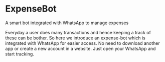 # ExpenseBot
A smart bot integrated with WhatsApp to manage expenses

Everyday a user does many transactions and hence keeping a track of these can be bother. So here we introduce an expense-bot which is integrated with WhatsApp for easier access. No need to download another app or create a new account in a website. Just open your WhatsApp and start tracking.
